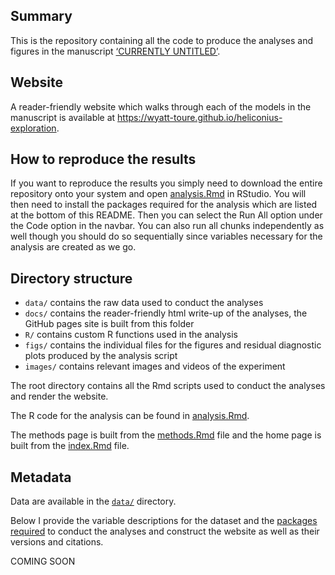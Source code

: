 ## Summary

This is the repository containing all the code to produce the analyses and
figures in the manuscript <span style="text-decoration:underline">‘CURRENTLY
UNTITLED’</span>.

## Website

A reader-friendly website which walks through each of the models in the
manuscript is available at
<https://wyatt-toure.github.io/heliconius-exploration>.

## How to reproduce the results

If you want to reproduce the results you simply need to download the entire
repository onto your system and open
[analysis.Rmd](https://github.com/wyatt-toure/heliconius-exploration/blob/main/analysis.Rmd)
in RStudio. You will then need to install the packages required for the analysis
which are listed at the bottom of this README. Then you can select the Run All
option under the Code option in the navbar. You can also run all chunks
independently as well though you should do so sequentially since variables
necessary for the analysis are created as we go.

## Directory structure

  - `data/` contains the raw data used to conduct the analyses
  - `docs/` contains the reader-friendly html write-up of the analyses, the
    GitHub pages site is built from this folder
  - `R/` contains custom R functions used in the analysis
  - `figs/` contains the individual files for the figures and residual
    diagnostic plots produced by the analysis script
  - `images/` contains relevant images and videos of the experiment

The root directory contains all the Rmd scripts used to conduct the analyses and
render the website.

The R code for the analysis can be found in
[analysis.Rmd](https://github.com/wyatt-toure/heliconius-exploration/blob/main/analysis.Rmd).

The methods page is built from the
[methods.Rmd](https://github.com/wyatt-toure/heliconius-exploration/blob/main/methods.Rmd)
file and the home page is built from the
[index.Rmd](https://github.com/wyatt-toure/heliconius-exploration/blob/main/index.Rmd)
file.

## Metadata

Data are available in the
[`data/`](https://github.com/wyatt-toure/heliconius-exploration/blob/main/data/)
directory.

Below I provide the variable descriptions for the dataset and the [packages
required](#required-tools-and-references) to conduct the analyses and construct
the website as well as their versions and citations.

COMING SOON